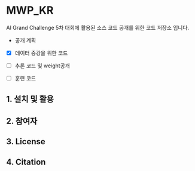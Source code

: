 # MWP_KR

AI Grand Challenge 5차 대회에 활용된 소스 코드 공개를 위한 코드 저장소 입니다. 

- 공개 계획
- [x] 데이터 증강을 위한 코드
- [ ] 추론 코드 및 weight공개 
- [ ] 훈련 코드 


## 1. 설치 및 활용


## 2. 참여자


## 3. License

## 4. Citation